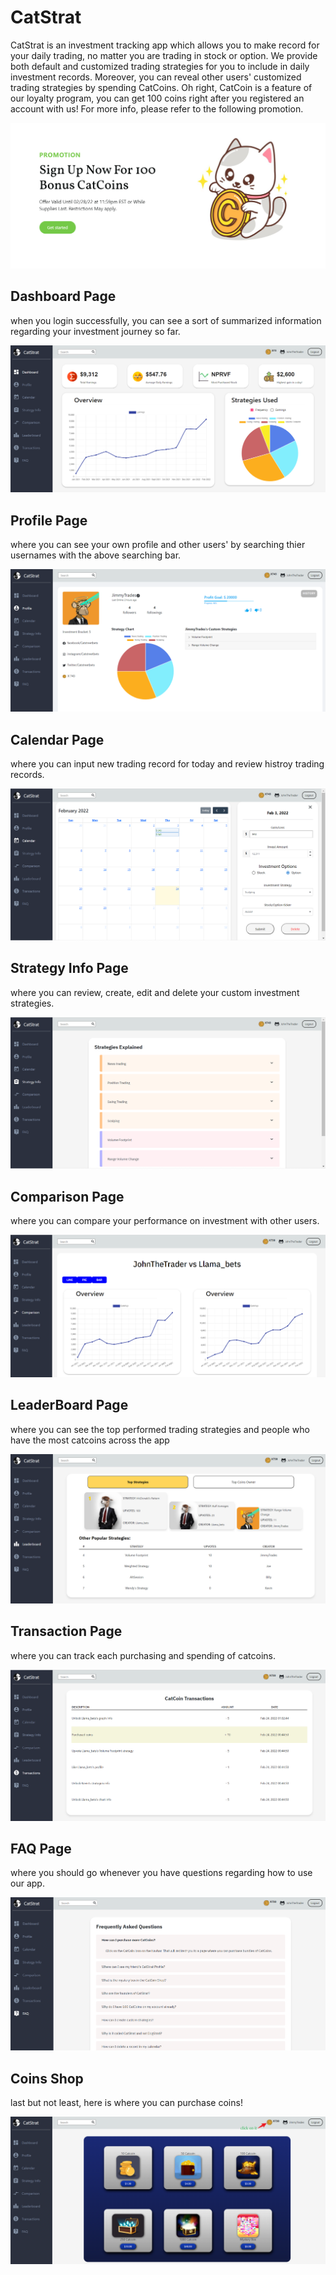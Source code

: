 # CatStrat
CatStrat is an investment tracking app which allows you to make record for your daily trading, no matter you are trading in stock or option. We provide both default and customized trading strategies for you to include in daily investment records. Moreover, you can reveal other users' customized trading strategies by spending CatCoins. Oh right, CatCoin is a feature of our loyalty program, you can get 100 coins right after you registered an account with us! For more info, please refer to the following promotion.

!["catcoin promotion"](public\docs\catcoin-promotion.png)

## Dashboard Page
when you login successfully, you can see a sort of summarized information regarding your investment journey so far.

!["Dashboard screenshot"](public\docs\dashboard-page.png)

## Profile Page
where you can see your own profile and other users' by searching thier usernames with the above searching bar.

!["Profile page"](public\docs\profile-page.png)

## Calendar Page
where you can input new trading record for today and review histroy trading records.

!["Calendar Page"](public\docs\calendar-page.png)

## Strategy Info Page
where you can review, create, edit and delete your custom investment strategies.

!["Strategy info"](public\docs\strategy-info-page.png)

## Comparison Page
where you can compare your performance on investment with other users.

!["Comparison Page"](public\docs\comparison-page1.png)

## LeaderBoard Page
where you can see the top performed trading strategies and people who have the most catcoins across the app

!["Leaderboard-page"](public\docs\leaderboard-page.png)

## Transaction Page
where you can track each purchasing and spending of catcoins.

!["transaction-page"](public\docs\transaction-page.png)

## FAQ Page
where you should go whenever you have questions regarding how to use our app.

!["faq-page"](public\docs\FAQ-page.png)

## Coins Shop
last but not least, here is where you can purchase coins!

!["coins-shop"](public\docs\coin-shop.png)








